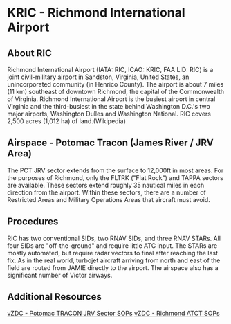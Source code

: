 # KRIC - Richmond International Airport

## About RIC
Richmond International Airport (IATA: RIC, ICAO: KRIC, FAA LID: RIC) is a joint civil-military airport in Sandston, Virginia, United States, an unincorporated community (in Henrico County). The airport is about 7 miles (11 km) southeast of downtown Richmond, the capital of the Commonwealth of Virginia. Richmond International Airport is the busiest airport in central Virginia and the third-busiest in the state behind Washington D.C.'s two major airports, Washington Dulles and Washington National. RIC covers 2,500 acres (1,012 ha) of land.(Wikipedia)

## Airspace - Potomac Tracon (James River / JRV Area)
The PCT JRV sector extends from the surface to 12,000ft in most areas. For the purposes of Richmond, only the FLTRK ("Flat Rock") and TAPPA sectors are available. These sectors extend roughly 35 nautical miles in each direction from the airport. Within these sectors, there are a number of Restricted Areas and Military Operations Areas that aircraft must avoid. 

## Procedures
RIC has two conventional SIDs, two RNAV SIDs, and three RNAV STARs. All four SIDs are "off-the-ground" and require little ATC input. The STARs are mostly automated, but require radar vectors to final after reaching the last fix. As in the real world, turbojet aircraft arriving from north and east of the field are routed from JAMIE directly to the airport. The airspace also has a significant number of Victor airways. 

## Additional Resources
<a href="https://www.vzdc.org/storage/files/PCT%20%7C%20Potomac%20Consolidated%20TRACON%20SOP_1579909027.pdf" target="_blank">vZDC - Potomac TRACON JRV Sector SOPs</a>
<a href="https://www.vzdc.org/storage/files/KRIC%20%7C%20Richmond%20Tower%20&%20TRACON%20SOP_1547179912.pdf" target="_blank">vZDC - Richmond ATCT SOPs</a>
